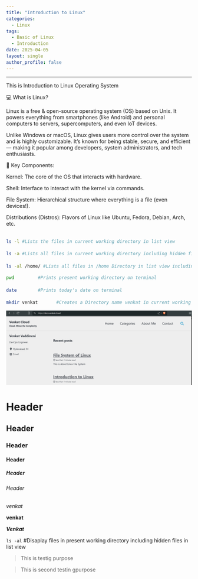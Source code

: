 ```yaml
---
title: "Introduction to Linux"
categories: 
  - Linux
tags: 
  - Basic of Linux
  - Introduction
date: 2025-04-05
layout: single
author_profile: false
---
```


---


This is Introduction to Linux Operating System

💻 What is Linux?

Linux is a free & open-source operating system (OS) based on Unix. It powers everything from smartphones (like Android) and personal computers to servers, supercomputers, and even IoT devices.

Unlike Windows or macOS, Linux gives users more control over the system and is highly customizable. It’s known for being stable, secure, and efficient — making it popular among developers, system administrators, and tech enthusiasts.

🧱 Key Components:

Kernel: The core of the OS that interacts with hardware.

Shell: Interface to interact with the kernel via commands.

File System: Hierarchical structure where everything is a file (even devices!).

Distributions (Distros): Flavors of Linux like Ubuntu, Fedora, Debian, Arch, etc.

```bash

ls -l #Lists the files in current working directory in list view

ls -a #Lists all files in current working directory including hidden files

ls -al /home/ #Lists all files in /home Directory in list view including hidden files
```

```bash
pwd         #Prints present working directory on terminal

date        #Prints today's date on terminal

mkdir venkat       #Creates a Directory name venkat in current working directory
```

![This is our Homepage of docs.venkat.cloud](/assets/images/image.png)

# Header
## Header
### Header
#### Header
##### Header
###### Header

*venkat*

**venkat**

***Venkat***

`ls -al`     #Disaplay files in present working directory including hidden files in list view

>This is testig purpose

>This is second testin gpurpose

